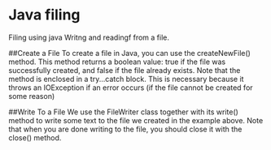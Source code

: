# Java filing
Filing using java
Writng and readingf from a file.

##Create a File
To create a file in Java, you can use the createNewFile() method. This method returns a boolean value: true if the file was successfully created, and false if the file already exists. Note that the method is enclosed in a try...catch block. This is necessary because it throws an IOException if an error occurs (if the file cannot be created for some reason)

##Write To a File
We use the FileWriter class together with its write() method to write some text to the file we created in the example above. Note that when you are done writing to the file, you should close it with the close() method.

